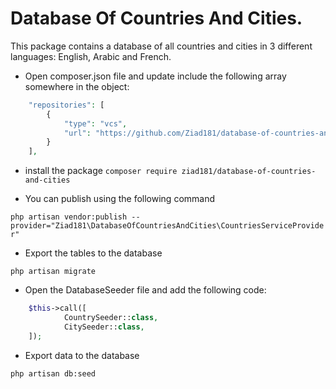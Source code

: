 # Database Of Countries And Cities.
This package contains a database of all countries and cities in 3 different languages: English, Arabic and French.


- Open composer.json file and update include the following array somewhere in the object:

```php
    "repositories": [
        {
            "type": "vcs",
            "url": "https://github.com/Ziad181/database-of-countries-and-cities"
        }
    ],
```

- install the package 
`composer require ziad181/database-of-countries-and-cities`


- You can publish using the following command

`php artisan vendor:publish --provider="Ziad181\DatabaseOfCountriesAndCities\CountriesServiceProvider"`

- Export the tables to the database

`php artisan migrate`
 
- Open the DatabaseSeeder file and add the following code:

```php
    $this->call([
            CountrySeeder::class, 
            CitySeeder::class,
    ]);
```
- Export data to the database

`php artisan db:seed`
